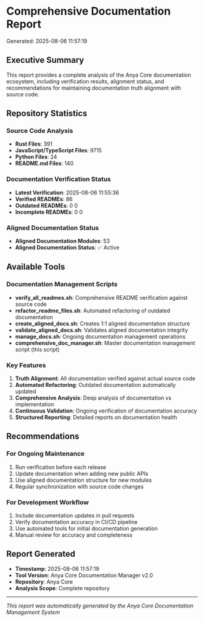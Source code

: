 # Comprehensive Documentation Report

Generated: 2025-08-06 11:57:19

## Executive Summary

This report provides a complete analysis of the Anya Core documentation ecosystem,
including verification results, alignment status, and recommendations for maintaining
documentation truth alignment with source code.

## Repository Statistics

### Source Code Analysis

- **Rust Files**: 391
- **JavaScript/TypeScript Files**: 9715
- **Python Files**: 24
- **README.md Files**: 140

### Documentation Verification Status

- **Latest Verification**: 2025-08-06 11:55:36
- **Verified READMEs**: 86
- **Outdated READMEs**: 0
0
- **Incomplete READMEs**: 0
0

### Aligned Documentation Status

- **Aligned Documentation Modules**: 53
- **Aligned Documentation Status**: ✅ Active

## Available Tools

### Documentation Management Scripts

- **verify_all_readmes.sh**: Comprehensive README verification against source code
- **refactor_readme_files.sh**: Automated refactoring of outdated documentation
- **create_aligned_docs.sh**: Creates 1:1 aligned documentation structure
- **validate_aligned_docs.sh**: Validates aligned documentation integrity
- **manage_docs.sh**: Ongoing documentation management operations
- **comprehensive_doc_manager.sh**: Master documentation management script (this script)

### Key Features

1. **Truth Alignment**: All documentation verified against actual source code
2. **Automated Refactoring**: Outdated documentation automatically updated
3. **Comprehensive Analysis**: Deep analysis of documentation vs implementation
4. **Continuous Validation**: Ongoing verification of documentation accuracy
5. **Structured Reporting**: Detailed reports on documentation health

## Recommendations

### For Ongoing Maintenance

1. Run verification before each release
2. Update documentation when adding new public APIs
3. Use aligned documentation structure for new modules
4. Regular synchronization with source code changes

### For Development Workflow

1. Include documentation updates in pull requests
2. Verify documentation accuracy in CI/CD pipeline
3. Use automated tools for initial documentation generation
4. Manual review for accuracy and completeness

## Report Generated

- **Timestamp**: 2025-08-06 11:57:19
- **Tool Version**: Anya Core Documentation Manager v2.0
- **Repository**: Anya Core
- **Analysis Scope**: Complete repository

---
*This report was automatically generated by the Anya Core Documentation Management System*
